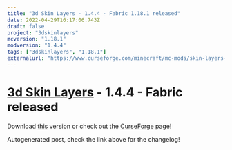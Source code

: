 ```yaml
---
title: "3d Skin Layers - 1.4.4 - Fabric 1.18.1 released"
date: 2022-04-29T16:17:06.743Z
draft: false
project: "3dskinlayers"
mcversion: "1.18.1"
modversion: "1.4.4"
tags: ["3dskinlayers", "1.18.1"]
externalurl: "https://www.curseforge.com/minecraft/mc-mods/skin-layers-3d/files/3772835"
---
```

# [3d Skin Layers](/project/3dskinlayers) - 1.4.4 - Fabric released
Download [this](https://www.curseforge.com/minecraft/mc-mods/skin-layers-3d/files/3772835) version or check out the [CurseForge](https://www.curseforge.com/minecraft/mc-mods/skin-layers-3d) page!

Autogenerated post, check the link above for the changelog!
